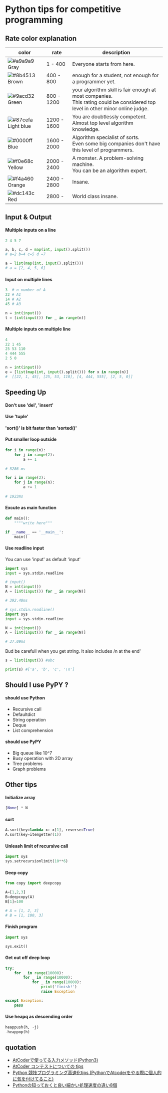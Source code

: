 # Python tips for competitive programming

## Rate color explanation
|color  |rate  |description  |
|---|---|---|
|![#a9a9a9](https://placehold.it/15/a9a9a9/000000?text=+) Gray  |1 - 400| Everyone starts from here. |
|![#8b4513](https://placehold.it/15/8b4513/000000?text=+) Brown  |400 - 800 | enough for a student, not enough for a programmer yet.  |
|![#9acd32](https://placehold.it/15/9acd32/000000?text=+) Green | 800 - 1200 | your algorithm skill is fair enough at most companies. <br /> This rating could be considered top level in other minor online judge. | 
|![#87cefa](https://placehold.it/15/87cefa/000000?text=+) Light blue | 1200 - 1600 | You are doubtlessly competent. Almost top level algorithm knowledge. | 
|![#0000ff](https://placehold.it/15/0000ff/000000?text=+) Blue | 1600 - 2000 | Algorithm specialist of sorts.<br />Even some big companies don't have this level of programmers. | 
|![#f0e68c](https://placehold.it/15/f0e68c/000000?text=+) Yellow | 2000 - 2400 | A monster. A problem-solving machine.<br />You can be an algorithm expert.  | 
|![#f4a460](https://placehold.it/15/f4a460/000000?text=+) Orange | 2400 - 2800 | Insane. |
|![#dc143c](https://placehold.it/15/dc143c/000000?text=+) Red | 2800 -| World class insane.|
## Input & Output
#### Multiple inputs on a line
```python
2 4 5 7
```
```python
a, b, c, d = map(int, input().split())
# a=2 b=4 c=5 d =7

a = list(map(int, input().split()))
# a = [2, 4, 5, 6] 
```
#### Input on multiple lines
```python
3  # n number of A
22 # A1 
14 # A2
45 # A3
```
```python
n = int(input()) 
t = [int(input()) for _ in range(n)] 
```

#### Multiple inputs on multiple line
```python
4
22 1 45
25 53 110
4 444 555
2 5 0
```
```python
n = int(input())
e = [list(map(int, input().split())) for x in range(n)] 
#  [[22, 1, 45], [25, 53, 110], [4, 444, 555], [2, 5, 0]]
```
## Speeding Up
#### Don't use 'del', 'insert'
#### Use 'tuple'
#### 'sort()' is bit faster than 'sorted()'
#### Put smaller loop outside
```python
for i in range(n):
    for j in range(2):
        a += 1
        
# 5286 ms
```
```python
for i in range(2):
    for j in range(n):
        a += 1 
        
# 1923ms
```
#### Excute as main function
```python
def main():
    """"write here"""

if __name__ == '__main__':
    main()
```


#### Use readline input

You can use 'input' as default 'input'
```python
import sys
input = sys.stdin.readline
```
```python
# input()
N = int(input())
A = [int(input()) for _ in range(N)]

# 392.40ms
```

```python
# sys.stdin.readline()
import sys
input = sys.stdin.readline

N = int(input())
A = [int(input()) for _ in range(N)]

# 37.09ms
```
Bud be carefull when you get string. It also includes /n at the end'
```python
s = list(input()) #abc

print(s) #['a', 'b', 'c', '\n']
```

## Should I use PyPY ?
#### should use Python
- Recursive call
- Defaultdict
- String operation
- Deque
- List comprehension

####  should use PyPY
- Big queue like 10^7
- Busy operation with 2D array
- Tree problems
- Graph problems

## Other tips
#### Initialize array
```python
[None] * N
```

#### sort
```python
A.sort(key=lambda x: x[1], reverse=True)
A.sort(key=itemgetter(1))
```

#### Unleash limit of recursive call
```python
import sys
sys.setrecursionlimit(10**6)
```

#### Deep copy
```python
from copy import deepcopy

A=[1,2,3]
B=deepcopy(A)
B[1]=100

# A = [1, 2, 3]
# B = [1, 100, 3]
```

#### Finish program
```python
import sys

sys.exit()
```

#### Get out off deep loop
```python
try:
    for _ in range(10000):
        for _ in range(10000):
            for _ in range(10000):
                print('finish!')
                raise Exception

except Exception:
    pass
```

#### Use heapq as descending order
```python
heappush(h, -j)
-heappop(h)
```
## quotation
- [AtCoderで使ってる入力メソッド(Python3)](https://qiita.com/fmhr/items/77fc453e2fb1bc02e392)
- [AtCoder コンテストについての tips](https://qiita.com/drken/items/8a6f139158cde8a61dce)
- [Python 競技プログラミング高速化tips (PythonでAtcoderをやる際に個人的に気を付けてること)](https://juppy.hatenablog.com/entry/2019/06/14/Python_%E7%AB%B6%E6%8A%80%E3%83%97%E3%83%AD%E3%82%B0%E3%83%A9%E3%83%9F%E3%83%B3%E3%82%B0%E9%AB%98%E9%80%9F%E5%8C%96tips_%28Python%E3%81%A7Atcoder%E3%82%92%E3%82%84%E3%82%8B%E9%9A%9B%E3%81%AB%E5%80%8B)
- [Pythonの知っておくと良い細かい処理速度の違い8個](https://www.kumilog.net/entry/python-speed-comp)
